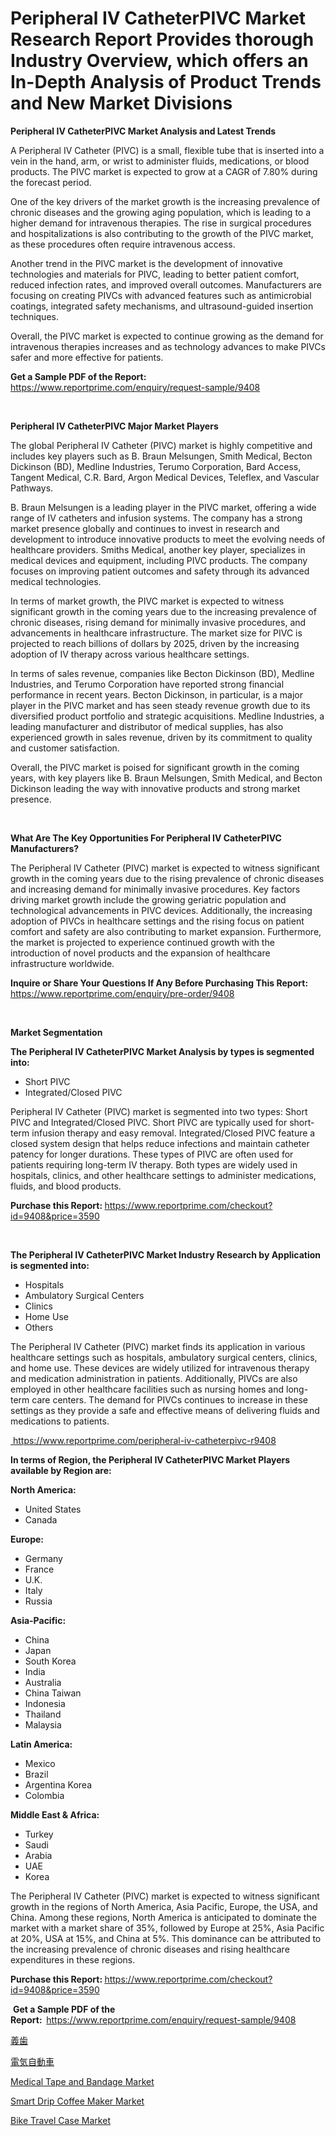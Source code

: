 <p><h1>Peripheral IV CatheterPIVC Market Research Report Provides thorough Industry Overview, which offers an In-Depth Analysis of Product Trends and New Market Divisions</h1></p><p><strong>Peripheral IV CatheterPIVC Market Analysis and Latest Trends</strong></p>
<p><p>A Peripheral IV Catheter (PIVC) is a small, flexible tube that is inserted into a vein in the hand, arm, or wrist to administer fluids, medications, or blood products. The PIVC market is expected to grow at a CAGR of 7.80% during the forecast period. </p><p>One of the key drivers of the market growth is the increasing prevalence of chronic diseases and the growing aging population, which is leading to a higher demand for intravenous therapies. The rise in surgical procedures and hospitalizations is also contributing to the growth of the PIVC market, as these procedures often require intravenous access.</p><p>Another trend in the PIVC market is the development of innovative technologies and materials for PIVC, leading to better patient comfort, reduced infection rates, and improved overall outcomes. Manufacturers are focusing on creating PIVCs with advanced features such as antimicrobial coatings, integrated safety mechanisms, and ultrasound-guided insertion techniques.</p><p>Overall, the PIVC market is expected to continue growing as the demand for intravenous therapies increases and as technology advances to make PIVCs safer and more effective for patients.</p></p>
<p><strong>Get a Sample PDF of the Report:&nbsp;</strong> <a href="https://www.reportprime.com/enquiry/request-sample/9408">https://www.reportprime.com/enquiry/request-sample/9408</a></p>
<p>&nbsp;</p>
<p><strong>Peripheral IV CatheterPIVC Major Market Players</strong></p>
<p><p>The global Peripheral IV Catheter (PIVC) market is highly competitive and includes key players such as B. Braun Melsungen, Smith Medical, Becton Dickinson (BD), Medline Industries, Terumo Corporation, Bard Access, Tangent Medical, C.R. Bard, Argon Medical Devices, Teleflex, and Vascular Pathways.</p><p>B. Braun Melsungen is a leading player in the PIVC market, offering a wide range of IV catheters and infusion systems. The company has a strong market presence globally and continues to invest in research and development to introduce innovative products to meet the evolving needs of healthcare providers. Smiths Medical, another key player, specializes in medical devices and equipment, including PIVC products. The company focuses on improving patient outcomes and safety through its advanced medical technologies.</p><p>In terms of market growth, the PIVC market is expected to witness significant growth in the coming years due to the increasing prevalence of chronic diseases, rising demand for minimally invasive procedures, and advancements in healthcare infrastructure. The market size for PIVC is projected to reach billions of dollars by 2025, driven by the increasing adoption of IV therapy across various healthcare settings.</p><p>In terms of sales revenue, companies like Becton Dickinson (BD), Medline Industries, and Terumo Corporation have reported strong financial performance in recent years. Becton Dickinson, in particular, is a major player in the PIVC market and has seen steady revenue growth due to its diversified product portfolio and strategic acquisitions. Medline Industries, a leading manufacturer and distributor of medical supplies, has also experienced growth in sales revenue, driven by its commitment to quality and customer satisfaction.</p><p>Overall, the PIVC market is poised for significant growth in the coming years, with key players like B. Braun Melsungen, Smith Medical, and Becton Dickinson leading the way with innovative products and strong market presence.</p></p>
<p>&nbsp;</p>
<p><strong>What Are The Key Opportunities For Peripheral IV CatheterPIVC Manufacturers?</strong></p>
<p><p>The Peripheral IV Catheter (PIVC) market is expected to witness significant growth in the coming years due to the rising prevalence of chronic diseases and increasing demand for minimally invasive procedures. Key factors driving market growth include the growing geriatric population and technological advancements in PIVC devices. Additionally, the increasing adoption of PIVCs in healthcare settings and the rising focus on patient comfort and safety are also contributing to market expansion. Furthermore, the market is projected to experience continued growth with the introduction of novel products and the expansion of healthcare infrastructure worldwide.</p></p>
<p><strong>Inquire or Share Your Questions If Any Before Purchasing This Report:</strong> <a href="https://www.reportprime.com/enquiry/pre-order/9408">https://www.reportprime.com/enquiry/pre-order/9408</a></p>
<p>&nbsp;</p>
<p><strong>Market Segmentation</strong></p>
<p><strong>The Peripheral IV CatheterPIVC Market Analysis by types is segmented into:</strong></p>
<p><ul><li>Short PIVC</li><li>Integrated/Closed PIVC</li></ul></p>
<p><p>Peripheral IV Catheter (PIVC) market is segmented into two types: Short PIVC and Integrated/Closed PIVC. Short PIVC are typically used for short-term infusion therapy and easy removal. Integrated/Closed PIVC feature a closed system design that helps reduce infections and maintain catheter patency for longer durations. These types of PIVC are often used for patients requiring long-term IV therapy. Both types are widely used in hospitals, clinics, and other healthcare settings to administer medications, fluids, and blood products.</p></p>
<p><strong>Purchase this Report:&nbsp;</strong><a href="https://www.reportprime.com/checkout?id=9408&price=3590">https://www.reportprime.com/checkout?id=9408&price=3590</a></p>
<p>&nbsp;</p>
<p><strong>The Peripheral IV CatheterPIVC Market Industry Research by Application is segmented into:</strong></p>
<p><ul><li>Hospitals</li><li>Ambulatory Surgical Centers</li><li>Clinics</li><li>Home Use</li><li>Others</li></ul></p>
<p><p>The Peripheral IV Catheter (PIVC) market finds its application in various healthcare settings such as hospitals, ambulatory surgical centers, clinics, and home use. These devices are widely utilized for intravenous therapy and medication administration in patients. Additionally, PIVCs are also employed in other healthcare facilities such as nursing homes and long-term care centers. The demand for PIVCs continues to increase in these settings as they provide a safe and effective means of delivering fluids and medications to patients.</p></p>
<p><a href="https://www.reportprime.com/peripheral-iv-catheterpivc-r9408">&nbsp;https://www.reportprime.com/peripheral-iv-catheterpivc-r9408</a></p>
<p><strong>In terms of Region, the Peripheral IV CatheterPIVC Market Players available by Region are:</strong></p>
<p>
    <p> <strong> North America: </strong>
        <ul>
            <li>United States</li>
            <li>Canada</li>
        </ul>
        </p> 
    <p> <strong> Europe: </strong>
        <ul>
            <li>Germany</li>
            <li>France</li>
            <li>U.K.</li>
            <li>Italy</li>
            <li>Russia</li>
        </ul>
        </p> 
    <p> <strong> Asia-Pacific: </strong>
        <ul>
            <li>China</li>
            <li>Japan</li>
            <li>South Korea</li>
            <li>India</li>
            <li>Australia</li>
            <li>China Taiwan</li>
            <li>Indonesia</li>
            <li>Thailand</li>
            <li>Malaysia</li>
        </ul>
        </p> 
    <p> <strong> Latin America: </strong>
        <ul>
            <li>Mexico</li>
            <li>Brazil</li>
            <li>Argentina Korea</li>
            <li>Colombia</li>
        </ul>
        </p> 
    <p> <strong> Middle East & Africa: </strong>
        <ul>
            <li>Turkey</li>
            <li>Saudi</li>
            <li>Arabia</li>
            <li>UAE</li>
            <li>Korea</li>
        </ul>
    </p>
    </p>
<p><p>The Peripheral IV Catheter (PIVC) market is expected to witness significant growth in the regions of North America, Asia Pacific, Europe, the USA, and China. Among these regions, North America is anticipated to dominate the market with a market share of 35%, followed by Europe at 25%, Asia Pacific at 20%, USA at 15%, and China at 5%. This dominance can be attributed to the increasing prevalence of chronic diseases and rising healthcare expenditures in these regions.</p></p>
<p><strong>Purchase this Report: </strong><a href="https://www.reportprime.com/checkout?id=9408&price=3590">https://www.reportprime.com/checkout?id=9408&price=3590</a></p>
<p>&nbsp;<strong>Get a Sample PDF of the Report:&nbsp;&nbsp;</strong><a href="https://www.reportprime.com/enquiry/request-sample/9408">https://www.reportprime.com/enquiry/request-sample/9408</a></p>
<p><strong></strong></p>
<p><p><a href="https://github.com/EstaSprer20231/Market-Research-Report-List-1/blob/main/932766978403.md">義歯</a></p><p><a href="https://github.com/klon646/Market-Research-Report-List-1/blob/main/818014478404.md">電気自動車</a></p><p><a href="https://github.com/EveKerluke2023/Market-Research-Report-List-1/blob/main/medical-tape-and-bandage-market.md">Medical Tape and Bandage Market</a></p><p><a href="https://issuu.com/reportprime-2/docs/smart-drip-coffee-maker-market-size-2030.pptx">Smart Drip Coffee Maker Market</a></p><p><a href="https://issuu.com/reportprime-2/docs/bike-travel-case-market-size-2030.pptx">Bike Travel Case Market</a></p></p>